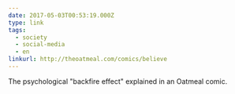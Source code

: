 ```yaml
---
date: 2017-05-03T00:53:19.000Z
type: link
tags:
  - society
  - social-media
  - en
linkurl: http://theoatmeal.com/comics/believe
---
```

The psychological "backfire effect" explained in an Oatmeal comic.
